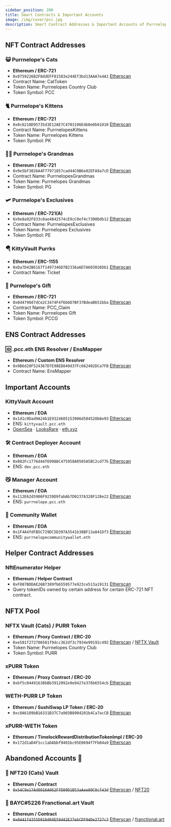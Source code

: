 ```yaml
---
sidebar_position: 200
title: Smart Contracts & Important Accounts
image: /img/cover/pcc.jpg
description: Smart Contract Addresses & Important Accounts of Purrnelope's Country Club
---
```


## NFT Contract Addresses

### 😺 Purrnelope's Cats

- **Ethereum / ERC-721**
- `0x9759226B2F8ddEFF81583e244Ef3bd13AAA7e4A1` [Etherscan](https://etherscan.io/address/0x9759226B2F8ddEFF81583e244Ef3bd13AAA7e4A1)
- Contract Name: CatToken
- Token Name: Purrnelopes Country Club
- Token Symbol: PCC

### 🐈 Purrnelope's Kittens

- **Ethereum / ERC-721**
- `0x0c6218D95735d3E12AE7C4703106E4b8e0b61010` [Etherscan](https://etherscan.io/address/0x0c6218D95735d3E12AE7C4703106E4b8e0b61010)
- Contract Name: PurrnelopesKittens
- Token Name: Purrnelopes Kittens
- Token Symbol: PK

### 👵🏻 Purrnelope's Grandmas

- **Ethereum / ERC-721**
- `0x9e5bF3026A4F77971057cad44C0B6e02EFA9a7cD` [Etherscan](https://etherscan.io/address/0x9e5bF3026A4F77971057cad44C0B6e02EFA9a7cD)
- Contract Name: PurrnelopesGrandmas
- Token Name: Purrnelopes Grandmas
- Token Symbol: PG

### 🛩 Purrnelope's Exclusives

- **Ethereum / ERC-721(A)**
- `0x9e8a92F833c0ae4842574cE9cC0ef4c7300Ddb12` [Etherscan](https://etherscan.io/address/0x9e8a92F833c0ae4842574cE9cC0ef4c7300Ddb12)
- Contract Name: PurrnelopesExclusives
- Token Name: Purrnelopes Exclusives
- Token Symbol: PE

### 🪂 KittyVault Purrks

- **Ethereum / ERC-1155**
- `0xDa7D42B6167f1497346D7B2336a6D7A603026Db1` [Etherscan](https://etherscan.io/address/0xDa7D42B6167f1497346D7B2336a6D7A603026Db1)
- Contract Name: Ticket

### 🎁 Purnelope's Gift

- **Ethereum / ERC-721**
- `0x0d4790d7dCe2C3474F4f6b6D7BF37BdeaB651bba` [Etherscan](https://etherscan.io/address/0x0d4790d7dCe2C3474F4f6b6D7BF37BdeaB651bba)
- Contract Name: PCC_Claim
- Token Name: Purrnelopes Gift
- Token Symbol: PCCG

## ENS Contract Addresses

### 🆔 .pcc.eth ENS Resolver / EnsMapper

- **Ethereum / Custom ENS Resolver**
- `0x9B6d20F524367D7E98ED849d37Fc662402DCa7FB` [Etherscan](https://etherscan.io/address/0x9B6d20F524367D7E98ED849d37Fc662402DCa7FB)
- Contract Name: EnsMapper

## Important Accounts

### KittyVault Account

- **Ethereum / EOA**
- `0x1d1c9Dad9A24b1E9324605153906d584520b8e93` [Etherscan](https://etherscan.io/address/0x1d1c9Dad9A24b1E9324605153906d584520b8e93)
- ENS: `kittyvault.pcc.eth`
- [OpenSea](https://opensea.io/kittyvault.pcc.eth) · [LooksRare](https://looksrare.org/accounts/0x1d1c9Dad9A24b1E9324605153906d584520b8e93) · [eth.xyz](https://eth.xyz/kittyvault.pcc.eth)

### 🛠 Contract Deployer Account

- **Ethereum / EOA**
- `0x082Fc1776d44f69988C475958A0505A5BC2cd77b` [Etherscan](https://etherscan.io/address/0x082Fc1776d44f69988C475958A0505A5BC2cd77b)
- ENS: `dev.pcc.eth`

### 😼 Manager Account

- **Ethereum / EOA**
- `0x112E62d5906F9239D9fabAb7D0237A328F128e22` [Etherscan](https://etherscan.io/address/0x112E62d5906F9239D9fabAb7D0237A328F128e22)
- ENS: `purrnelope.pcc.eth`

### 👛 Community Wallet

- **Ethereum / EOA**
- `0x1F4A4fdFB5C729DC5D397A3541b38BF13a841Df3` [Etherscan](https://etherscan.io/address/0x1F4A4fdFB5C729DC5D397A3541b38BF13a841Df3)
- ENS: `purrnelopecommunitywallet.eth`

## Helper Contract Addresses

### NftEnumerator Helper

- **Ethereum / Helper Contract**
- `0xF887BDDAE26B7389fb6559577e923ce513a19131` [Etherscan](https://etherscan.io/address/0xF887BDDAE26B7389fb6559577e923ce513a19131)
- Query tokenIDs owned by certain address for certain ERC-721 NFT contract.

## NFTX Pool

### NFTX Vault (Cats) / PURR Token

- **Ethereum / Proxy Contract / ERC-20**
- `0xe581f272706581f9dcc362df3c7934e99192c492` [Etherscan](https://etherscan.io/address/0xe581f272706581f9dcc362df3c7934e99192c492) / [NFTX Vault](https://nftx.io/vault/0xe581f272706581f9dcc362df3c7934e99192c492/info/)
- Token Name: Purrnelopes Country Club
- Token Symbol: PURR

### xPURR Token

- **Ethereum / Proxy Contract / ERC-20**
- `0xbf5c04491638bBb3912092e9e9427e376b6554cb` [Etherscan](https://etherscan.io/address/0xbf5c04491638bBb3912092e9e9427e376b6554cb)

### WETH-PURR LP Token

- **Ethereum / SushiSwap LP Token / ERC-20**
- `0xc8A6189bB16331B37C7a903B8904201b4Ca7acCB` [Etherscan](https://etherscan.io/address/0xc8A6189bB16331B37C7a903B8904201b4Ca7acCB)

### xPURR-WETH Token

- **Ethereum / TimelockRewardDistributionTokenImpl / ERC-20**
- `0x172d1aD4F1cc1aDAbbf9401bc95E0694f7Fb04a9` [Etherscan](https://etherscan.io/address/0x172d1aD4F1cc1aDAbbf9401bc95E0694f7Fb04a9)

## Abandoned Accounts 🚦

### 🚦 NFT20 (Cats) Vault

- **Ethereum / Contract**
- ~~`0x54C9e17Ad8016A062FfD89D1B53aAee80C0cf43d`~~ [Etherscan](https://etherscan.io/address/0x54C9e17Ad8016A062FfD89D1B53aAee80C0cf43d) / [NFT20](https://nft20.io/asset/0x54c9e17ad8016a062ffd89d1b53aaee80c0cf43d)

### 🚦 BAYC#5226 Franctional.art Vault

- **Ethereum / Contract**
- ~~`0x0441f4355D918d60E59d42E37ebCDF94De2727c3`~~ [Etherscan](https://etherscan.io/address/0x0441f4355D918d60E59d42E37ebCDF94De2727c3) / [franctional.art](https://fractional.art/vaults/0x0441f4355D918d60E59d42E37ebCDF94De2727c3)
